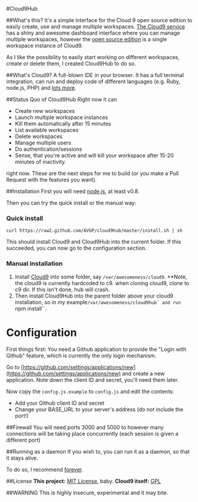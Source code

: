 #Cloud9Hub

##What's this?
It's a simple interface for the Cloud 9 open source edition to easily create, use and manage multiple workspaces.
[The Cloud9 service](https://c9.io) has a shiny and awesome dashboard interface where you can manage multiple workspaces,
however the [open source edition](https://github.com/ajaxorg/cloud9) is a single workspace instance of Cloud9.

As I like the possibility to easily start working on different workspaces, create or delete them, I created Cloud9Hub to do so.

##What's Cloud9?
A full-blown IDE in your browser. It has a full terminal integration, can run and deploy code of different languages (e.g. Ruby, node.js, PHP)
and [lots more](http://en.wikipedia.org/wiki/Cloud9_IDE#Features).

##Status Quo of Cloud9Hub
Right now it can
* Create new workspaces
* Launch multiple workspace instances
* Kill them automatically after 15 minutes
* List available workspaces
* Delete workspaces
* Manage multiple users
* Do authentication/sessions
* Sense, that you're active and will kill your workspace after 15-20 minutes of inactivity.

right now. These are the next steps for me to build (or you make a Pull Request with the features you want).

##Installation
First you will need [node.js](http://nodejs.org/), at least v0.8.

Then you can try the quick install or the manual way:

### Quick install

```shell
curl https://raw2.github.com/AVGP/cloud9hub/master/install.sh | sh
```

This should install Cloud9 and Cloud9Hub into the current folder. If this succeeded, you can now go to the configuration section.

### Manual installation
1. Install [Cloud9](https://github.com/ajaxorg/cloud9) into some folder, say ``/var/awesomeness/cloud9``.
**Note, the cloud9 is currently hardcoded to c9. when cloning cloud9, clone to c9 dir. If this isn't done, hub will crash.
2. Then install Cloud9Hub into the parent folder above your cloud9 installation, so in my example``/var/awesomeness/cloud9hub` and run ``npm install``.

# Configuration

First things first: You need a Github application to provide the "Login with Github" feature, which is currently the only login mechanism.

Go to [https://github.com/settings/applications/new](https://github.com/settings/applications/new) and create a new application. Note down the client ID and secret, you'll need them later.

Now copy the ``config.js.example`` to ``config.js`` and edit the contents:

- Add your Github client ID and secret
- Change your BASE_URL to your server's address (do not include the port!)

##Firewall
You will need ports 3000 and 5000 to however many connections will be taking place concurrently (each session is given a different port)

##Running as a daemon
If you wish to, you can run it as a daemon, so that it stays alive.

To do so, I recommend [forever](https://npmjs.org/package/forever).

##License
**This project:** [MIT License](http://opensource.org/licenses/MIT), baby.
**Cloud9 itself:** [GPL](http://www.gnu.org/licenses/gpl.html)

##WARNING
This is highly insecure, experimental and it may bite.
